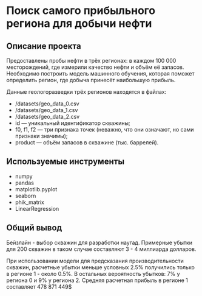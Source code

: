 # Поиск самого прибыльного региона для добычи нефти

## Описание проекта

Предоставлены пробы нефти в трёх регионах: в каждом 100 000 месторождений, где измерили качество нефти и объём её запасов. Необходимо построить модель машинного обучения, которая поможет определить регион, где добыча принесёт наибольшую прибыль.

Данные геологоразведки трёх регионов находятся в файлах: 
* /datasets/geo_data_0.csv
* /datasets/geo_data_1.csv
* /datasets/geo_data_2.csv
* id — уникальный идентификатор скважины;
* f0, f1, f2 — три признака точек (неважно, что они означают, но сами признаки значимы);
* product — объём запасов в скважине (тыс. баррелей).

## Используемые инструменты

* numpy
* pandas
* matplotlib.pyplot
* seaborn
* phik_matrix
* LinearRegression

## Общий вывод

Бейзлайн - выбор скважин для разработки наугад. Примерные убытки для 200 скважин в таком случае составляют 3 - 4 миллиарда долларов.
    
При использовании модели для предсказания производительности скважин, расчетные убытки  меньше условных 2.5% получились только в регионе 1 - около 0.5%. В остальных вероятность убытков: 7% у региона 0 и 9% у региона 2. Средняя расчетная прибыль в регионе 1 составляет 478 871 449$